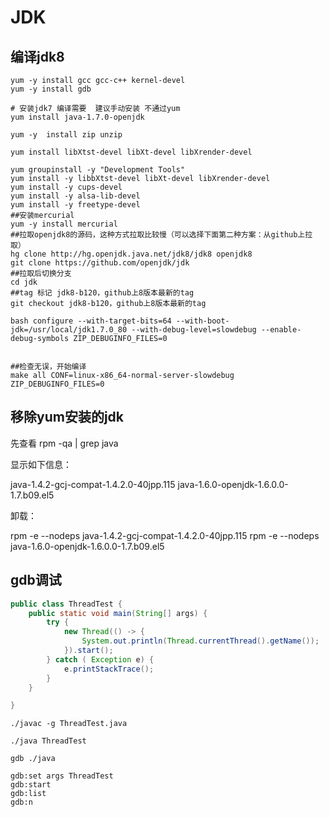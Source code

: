 # JDK

## 编译jdk8

```shell
yum -y install gcc gcc-c++ kernel-devel
yum -y install gdb

# 安装jdk7 编译需要  建议手动安装 不通过yum  
yum install java-1.7.0-openjdk

yum -y  install zip unzip

yum install libXtst-devel libXt-devel libXrender-devel

yum groupinstall -y "Development Tools"
yum install -y libbXtst-devel libXt-devel libXrender-devel
yum install -y cups-devel
yum install -y alsa-lib-devel
yum install -y freetype-devel
##安装mercurial
yum -y install mercurial
##拉取openjdk8的源码，这种方式拉取比较慢（可以选择下面第二种方案：从github上拉取）
hg clone http://hg.openjdk.java.net/jdk8/jdk8 openjdk8
git clone https://github.com/openjdk/jdk
##拉取后切换分支
cd jdk
##tag 标记 jdk8-b120，github上8版本最新的tag
git checkout jdk8-b120，github上8版本最新的tag 

bash configure --with-target-bits=64 --with-boot-jdk=/usr/local/jdk1.7.0_80 --with-debug-level=slowdebug --enable-debug-symbols ZIP_DEBUGINFO_FILES=0


##检查无误，开始编译
make all CONF=linux-x86_64-normal-server-slowdebug ZIP_DEBUGINFO_FILES=0

```



## 移除yum安装的jdk



先查看 rpm -qa | grep java

显示如下信息：

java-1.4.2-gcj-compat-1.4.2.0-40jpp.115
java-1.6.0-openjdk-1.6.0.0-1.7.b09.el5

卸载：

rpm -e --nodeps java-1.4.2-gcj-compat-1.4.2.0-40jpp.115
rpm -e --nodeps java-1.6.0-openjdk-1.6.0.0-1.7.b09.el5

## gdb调试

```java
public class ThreadTest {
    public static void main(String[] args) {
        try {
            new Thread(() -> {
                System.out.println(Thread.currentThread().getName());
            }).start();
        } catch ( Exception e) {
            e.printStackTrace();
        }
    }

}
```



```shell
./javac -g ThreadTest.java

./java ThreadTest

gdb ./java

gdb:set args ThreadTest
gdb:start
gdb:list
gdb:n
```

